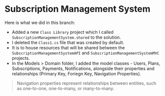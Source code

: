 # Subscription Management System 

Here is what we did in this branch:

- Added a new `Class Library` project which I called `SubscriptionManagementSystem.shared` to the solution.
- I deleted the `Class1.cs` file that was created by default.
- It is to house resources that will be shared between the `SubscriptionManagementSystemAPI` and `SubscriptionManagementSystemMVC` projects.
- In the Models > Domain folder, I added the model classes - Users, Plans, Subscriptions, Payments, Notifications, alongside their properties and relationships (Primary Key, Foriegn Key, Navigation Properties).
> Navigation properties represent relationships between entities, such as one-to-one, one-to-many, or many-to-many.


